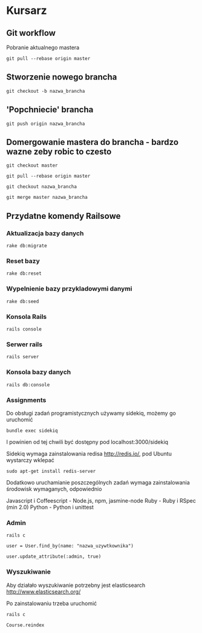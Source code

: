# Kursarz

## Git workflow

Pobranie aktualnego mastera

    git pull --rebase origin master

## Stworzenie nowego brancha

    git checkout -b nazwa_brancha

## 'Popchniecie' brancha

    git push origin nazwa_brancha

## Domergowanie mastera do brancha - bardzo wazne zeby robic to czesto

    git checkout master

    git pull --rebase origin master

    git checkout nazwa_brancha

    git merge master nazwa_brancha


## Przydatne komendy Railsowe

###  Aktualizacja bazy danych

    rake db:migrate


### Reset bazy

    rake db:reset


###  Wypelnienie bazy przykladowymi danymi

    rake db:seed

### Konsola Rails

    rails console


### Serwer rails

    rails server

### Konsola bazy danych

    rails db:console


### Assignments

Do obsługi zadań programistycznych używamy sidekiq, możemy go uruchomić

    bundle exec sidekiq

I powinien od tej chwili być dostępny pod localhost:3000/sidekiq

Sidekiq wymaga zainstalowania redisa http://redis.io/, pod Ubuntu wystarczy wklepać

    sudo apt-get install redis-server

Dodatkowo uruchamianie poszczególnych zadań wymaga zainstalowania środowisk wymaganych, odpowiednio

Javascript i Coffeescript - Node.js, npm, jasmine-node
Ruby - Ruby i RSpec (min 2.0)
Python - Python i unittest

### Admin

    rails c

    user = User.find_by(name: "nazwa_uzywtkownika")

    user.update_attribute(:admin, true)

### Wyszukiwanie

Aby działało wyszukiwanie potrzebny jest elasticsearch http://www.elasticsearch.org/

Po zainstalowaniu trzeba uruchomić

    rails c

    Course.reindex